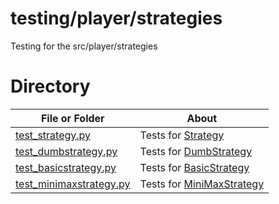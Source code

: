 # testing/player/strategies

Testing for the src/player/strategies

# Directory
|   File or Folder | About |
|   ---            | ---   |
| [test_strategy.py](./test_strategy.py) | Tests for [Strategy](../../src/player/strategies/strategy.py) |
| [test_dumbstrategy.py](./test_dumbstrategy.py) | Tests for [DumbStrategy](../../src/player/strategies/dumbstrategy.py) |
| [test_basicstrategy.py](./test_basicstrategy.py) | Tests for [BasicStrategy](../../src/player/strategies/basicstrategy.py) |
| [test_minimaxstrategy.py](./test_minimaxstrategy.py) | Tests for [MiniMaxStrategy](../../src/player/strategies/minimaxstrategy.py) |